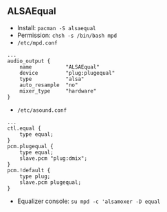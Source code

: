 ALSAEqual
---

- Install: `pacman -S alsaequal`
- Permission: `chsh -s /bin/bash mpd`
- `/etc/mpd.conf`
```
...
audio_output {
	name           "ALSAEqual"
	device         "plug:plugequal"
	type           "alsa"
	auto_resample  "no"
	mixer_type     "hardware"
}
```
- `/etc/asound.conf`
```
...
ctl.equal {
	type equal;
}
pcm.plugequal {
	type equal;
	slave.pcm "plug:dmix";
}
pcm.!default {
	type plug;
	slave.pcm plugequal;
}
```
- Equalizer console: `su mpd -c 'alsamoxer -D equal`
